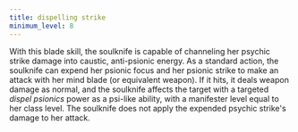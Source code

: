 ```yaml
---
title: dispelling strike
minimum_level: 8
---
```


With this blade skill, the soulknife is capable of channeling her psychic strike damage into caustic, anti-psionic energy. As a standard action, the soulknife can expend her psionic focus and her psionic strike to make an attack with her mind blade (or equivalent weapon). If it hits, it deals weapon damage as normal, and the soulknife affects the target with a targeted *dispel psionics* power as a psi-like ability, with a manifester level equal to her class level. The soulknife does not apply the expended psychic strike's damage to her attack.
